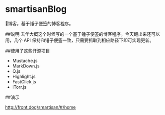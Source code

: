 # smartisanBlog
🔨博客，基于锤子便签的博客程序。

##说明
去年大概这个时候写的一个基于锤子便签的博客程序。今天翻出来还可以用，几个 API 保持和锤子便签一致，只需要抓取到相应路径下即可实现更新。

##使用了这些开源项目
 - Mustache.js
 - MarkDown.js
 - Q.js
 - Highlight.js
 - FastClick.js
 - iTorr.js

##演示

<a href="http://front.dog/smartisan/#/home">http://front.dog/smartisan/#/home</a>

